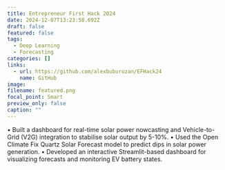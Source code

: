```yaml
---
title: Entrepreneur First Hack 2024
date: 2024-12-07T13:23:58.692Z
draft: false
featured: false
tags:
  - Deep Learning
  - Forecasting
categories: []
links:
  - url: https://github.com/alexbuburuzan/EFHack24
    name: GitHub
image:
filename: featured.png
focal_point: Smart
preview_only: false
caption: ""
---
```

• Built a dashboard for real-time solar power nowcasting and Vehicle-to-Grid (V2G) integration to stabilise solar output by 5-10%.
• Used the Open Climate Fix Quartz Solar Forecast model to predict dips in solar power generation.
• Developed an interactive Streamlit-based dashboard for visualizing forecasts and monitoring EV battery states.